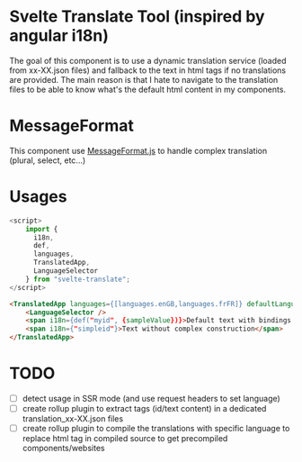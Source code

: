 
# Svelte Translate Tool (inspired by angular i18n)

The goal of this component is to use a dynamic translation service (loaded from xx-XX.json files) and fallback to the text in html tags if no translations are provided.
The main reason is that I hate to navigate to the translation files to be able to know what's the default html content in my components.

# MessageFormat

This component use [MessageFormat.js](https://github.com/messageformat/messageformat) to handle complex translation (plural, select, etc...)

# Usages

```js
<script>
    import {
	  i18n,
	  def,
	  languages,
	  TranslatedApp,
	  LanguageSelector
	} from "svelte-translate";
</script>
```

```html
<TranslatedApp languages={[languages.enGB,languages.frFR]} defaultLanguage={languages.frFR}>
    <LanguageSelector />
    <span i18n={def("myid", {sampleValue})}>Default text with bindings {sampleValue}<span>
    <span i18n={"simpleid"}>Text without complex construction</span>
</TranslatedApp>
```

# TODO

* [ ] detect usage in SSR mode (and use request headers to set language)
* [ ] create rollup plugin to extract tags (id/text content) in a dedicated translation_xx-XX.json files
* [ ] create rollup plugin to compile the translations with specific language to replace html tag in compiled source to get precompiled components/websites
